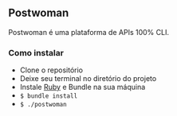 ## Postwoman

Postwoman é uma plataforma de APIs 100% CLI.

### Como instalar
- Clone o repositório
- Deixe seu terminal no diretório do projeto
- Instale [Ruby](https://www.ruby-lang.org/en/documentation/installation/) e Bundle na sua máquina
- `$ bundle install`
- `$ ./postwoman`
